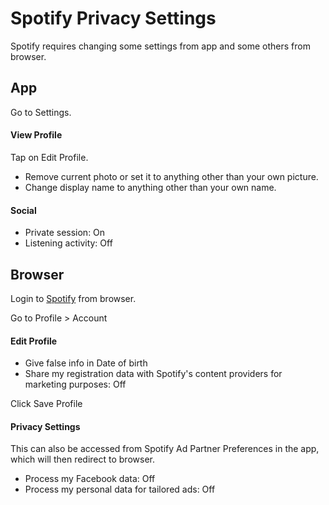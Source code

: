  # Spotify Privacy Settings
 
 Spotify requires changing some settings from app and some others from browser.
 
 
 
 ## App
 
 Go to Settings.
 
 #### View Profile
 Tap on Edit Profile.
 - Remove current photo or set it to anything other than your own picture.
 - Change display name to anything other than your own name.
 
 #### Social
 - Private session: On
 - Listening activity: Off
 
 
 
 ## Browser
 
 Login to [Spotify](https://www.spotify.com) from browser.
 
 Go to Profile > Account
 
 #### Edit Profile
 - Give false info in Date of birth
 - Share my registration data with Spotify's content providers for marketing purposes: Off
 
 Click Save Profile
 
 #### Privacy Settings
 
 This can also be accessed from Spotify Ad Partner Preferences in the app, which will then redirect to browser.
 
 - Process my Facebook data: Off
 - Process my personal data for tailored ads: Off
